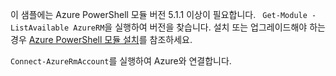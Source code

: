 이 샘플에는 Azure PowerShell 모듈 버전 5.1.1 이상이 필요합니다. ` Get-Module -ListAvailable AzureRM`을 실행하여 버전을 찾습니다. 설치 또는 업그레이드해야 하는 경우 [Azure PowerShell 모듈 설치](/powershell/azure/install-azurerm-ps)를 참조하세요. 

`Connect-AzureRmAccount`를 실행하여 Azure와 연결합니다. 
